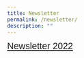 ```yaml
---
title: Newsletter
permalink: /newsletter/
description: ""
---
```

<span style="font-size:16.0pt;font-family:Arial;color:black">
<a href="https://heyzine.com/flip-book/b3530ed0b7.html">Newsletter 2022</a></span>